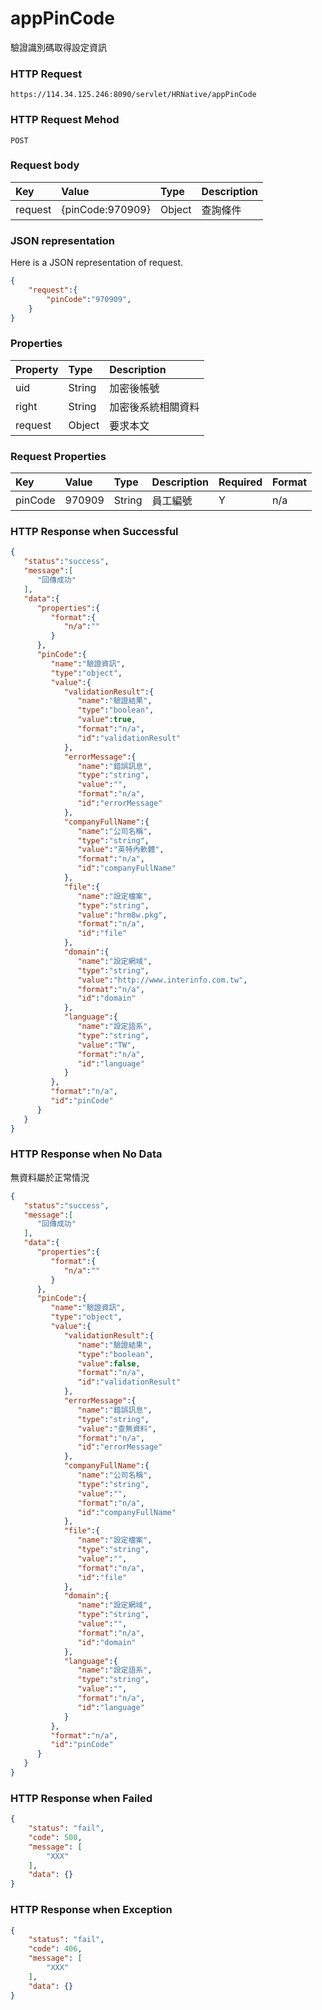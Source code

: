 # appPinCode
驗證識別碼取得設定資訊

### HTTP Request
```
https://114.34.125.246:8090/servlet/HRNative/appPinCode
```

### HTTP Request Mehod
```
POST
```

### Request body
| Key | Value | Type | Description |
|:----------|:-------------|:-----|:------------|
| request | {pinCode:970909} | Object | 查詢條件 |

### JSON representation
Here is a JSON representation of request.
```json
{
    "request":{
        "pinCode":"970909", 
    }
}
```

### Properties
| Property | Type | Description |
|:---------|:-----|:------------|
| uid   | String | 加密後帳號 |
| right | String | 加密後系統相關資料 |
| request | Object | 要求本文 |

### Request Properties
| Key | Value | Type | Description | Required | Format |
|:----------|:-------------|:-----|:------------|:------------|:------------|
| pinCode | 970909 | String | 員工編號 | Y | n/a |

### HTTP Response when Successful
```json
{
   "status":"success",
   "message":[
      "回傳成功"
   ],
   "data":{
      "properties":{
         "format":{
            "n/a":""
         }
      },
      "pinCode":{
         "name":"驗證資訊",
         "type":"object",
         "value":{
            "validationResult":{
               "name":"驗證結果",
               "type":"boolean",
               "value":true,
               "format":"n/a",
               "id":"validationResult"
            },
            "errorMessage":{
               "name":"錯誤訊息",
               "type":"string",
               "value":"",
               "format":"n/a",
               "id":"errorMessage"
            },
            "companyFullName":{
               "name":"公司名稱",
               "type":"string",
               "value":"英特內軟體",
               "format":"n/a",
               "id":"companyFullName"
            },
            "file":{
               "name":"設定檔案",
               "type":"string",
               "value":"hrm8w.pkg",
               "format":"n/a",
               "id":"file"
            },
            "domain":{
               "name":"設定網域",
               "type":"string",
               "value":"http://www.interinfo.com.tw",
               "format":"n/a",
               "id":"domain"
            },
            "language":{
               "name":"設定語系",
               "type":"string",
               "value":"TW",
               "format":"n/a",
               "id":"language"
            }
         },
         "format":"n/a",
         "id":"pinCode"
      }
   }
}
```

### HTTP Response when No Data 
無資料屬於正常情況
```json
{
   "status":"success",
   "message":[
      "回傳成功"
   ],
   "data":{
      "properties":{
         "format":{
            "n/a":""
         }
      },
      "pinCode":{
         "name":"驗證資訊",
         "type":"object",
         "value":{
            "validationResult":{
               "name":"驗證結果",
               "type":"boolean",
               "value":false,
               "format":"n/a",
               "id":"validationResult"
            },
            "errorMessage":{
               "name":"錯誤訊息",
               "type":"string",
               "value":"查無資料",
               "format":"n/a",
               "id":"errorMessage"
            },
            "companyFullName":{
               "name":"公司名稱",
               "type":"string",
               "value":"",
               "format":"n/a",
               "id":"companyFullName"
            },
            "file":{
               "name":"設定檔案",
               "type":"string",
               "value":"",
               "format":"n/a",
               "id":"file"
            },
            "domain":{
               "name":"設定網域",
               "type":"string",
               "value":"",
               "format":"n/a",
               "id":"domain"
            },
            "language":{
               "name":"設定語系",
               "type":"string",
               "value":"",
               "format":"n/a",
               "id":"language"
            }
         },
         "format":"n/a",
         "id":"pinCode"
      }
   }
}
```

### HTTP Response when Failed
```json
{
    "status": "fail",
    "code": 500,
    "message": [
        "XXX"
    ],
    "data": {}
}
```

### HTTP Response when Exception
```json
{
    "status": "fail",
    "code": 406,
    "message": [
        "XXX"
    ],
    "data": {}
}
```
